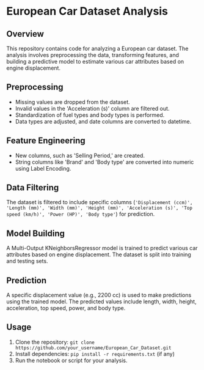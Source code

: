 # European Car Dataset Analysis

## Overview
This repository contains code for analyzing a European car dataset. The analysis involves preprocessing the data, transforming features, and building a predictive model to estimate various car attributes based on engine displacement.

## Preprocessing
- Missing values are dropped from the dataset.
- Invalid values in the 'Acceleration (s)' column are filtered out.
- Standardization of fuel types and body types is performed.
- Data types are adjusted, and date columns are converted to datetime.

## Feature Engineering
- New columns, such as 'Selling Period,' are created.
- String columns like 'Brand' and 'Body type' are converted into numeric using Label Encoding.

## Data Filtering
The dataset is filtered to include specific columns (`'Displacement (ccm)', 'Length (mm)', 'Width (mm)', 'Height (mm)', 'Acceleration (s)', 'Top speed (km/h)', 'Power (HP)', 'Body type'`) for prediction.

## Model Building
A Multi-Output KNeighborsRegressor model is trained to predict various car attributes based on engine displacement. The dataset is split into training and testing sets.

## Prediction
A specific displacement value (e.g., 2200 cc) is used to make predictions using the trained model. The predicted values include length, width, height, acceleration, top speed, power, and body type.

## Usage
1. Clone the repository: `git clone https://github.com/your_username/European_Car_Dataset.git`
2. Install dependencies: `pip install -r requirements.txt` (if any)
3. Run the notebook or script for your analysis.

